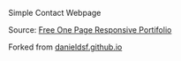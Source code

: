 Simple Contact Webpage

Source: [Free One Page Responsive Portifolio](http://www.mrova.com/free-one-page-responsive-html-resume-template/)

Forked from [danieldsf.github.io](https://github.com/danieldsf/danieldsf.github.io)
